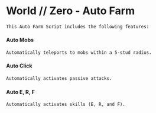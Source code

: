 # World // Zero - Auto Farm
```txt
This Auto Farm Script includes the following features:
```

#### Auto Mobs
```txt
Automatically teleports to mobs within a 5-stud radius.
```
#### Auto Click
```txt
Automatically activates passive attacks.
```
#### Auto E, R, F
```txt
Automatically activates skills (E, R, and F).
```
